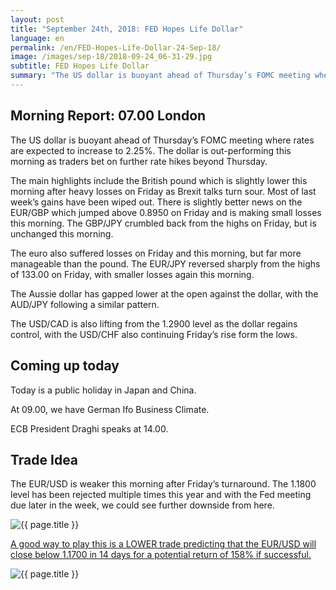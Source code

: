 ```yaml
---
layout: post
title: "September 24th, 2018: FED Hopes Life Dollar"
language: en
permalink: /en/FED-Hopes-Life-Dollar-24-Sep-18/
image: /images/sep-18/2018-09-24_06-31-29.jpg
subtitle: FED Hopes Life Dollar
summary: "The US dollar is buoyant ahead of Thursday’s FOMC meeting where rates are expected to increase to 2.25%. The dollar is out-performing this morning as traders bet on further rate hikes beyond Thursday"
---
```

## Morning Report: 07.00 London

The US dollar is buoyant ahead of Thursday’s FOMC meeting where rates are expected to increase to 2.25%. The dollar is out-performing this morning as traders bet on further rate hikes beyond Thursday. 

The main highlights include the British pound which is slightly lower this morning after heavy losses on Friday as Brexit talks turn sour. Most of last week’s gains have been wiped out. There is slightly better news on the EUR/GBP which jumped above 0.8950 on Friday and is making small losses this morning. The GBP/JPY crumbled back from the highs on Friday, but is unchanged this morning. 

The euro also suffered losses on Friday and this morning, but far more manageable than the pound. The EUR/JPY reversed sharply from the highs of 133.00 on Friday, with smaller losses again this morning. 

The Aussie dollar has gapped lower at the open against the dollar, with the AUD/JPY following a similar pattern. 

The USD/CAD is also lifting from the 1.2900 level as the dollar regains control, with the USD/CHF also continuing Friday’s rise form the lows. 

## Coming up today

Today is a public holiday in Japan and China. 

At 09.00, we have German Ifo Business Climate.

ECB President Draghi speaks at 14.00. 

## Trade Idea

The EUR/USD is weaker this morning after Friday’s turnaround. The 1.1800 level has been rejected multiple times this year and with the Fed meeting due later in the week, we could see further downside from here.

<img class="post-image" src="{{ site.url }}/images/sep-18/2018-09-24_06-31-29.jpg" alt="{{ page.title }}" title="{{ page.title }}">

<a href="%LINK%%?currency=GBP&market=forex&underlying=frxEURUSD&formname=higherlower&duration_amount=14&duration_units=d&amount=10&amount_type=stake&expiry_type=duration&barrier=1.1700" target="_blank">A good way to play this is a LOWER trade predicting that the EUR/USD will close below 1.1700 in 14 days for a potential return of 158% if successful.</a>

<img class="post-image" src="{{ site.url }}/images/sep-18/2018-09-24_06-34-20.jpg" alt="{{ page.title }}" title="{{ page.title }}">